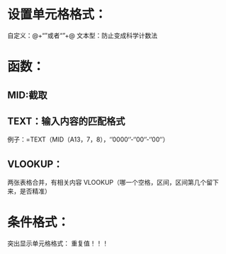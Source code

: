 # 设置单元格格式：
自定义：@+“”或者“”+@
文本型：防止变成科学计数法


# 函数：
## MID:截取
## TEXT：输入内容的匹配格式
例子：=TEXT（MID（A13，7，8），‘’0000‘’-‘’00‘’-‘’00‘’）
## VLOOKUP：
两张表格合并，有相关内容
VLOOKUP（哪一个空格，区间，区间第几个留下来，是否精准）

# 条件格式：
突出显示单元格格式：
重复值！！！
